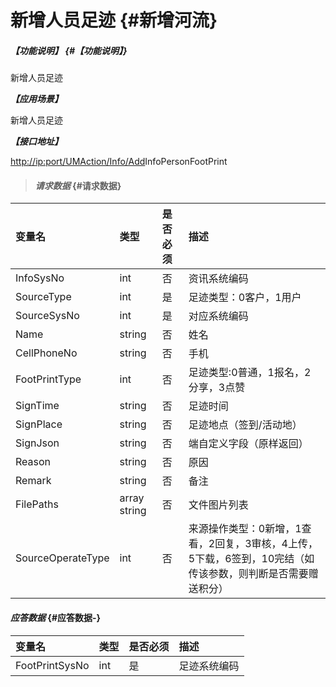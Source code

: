 # 新增人员足迹 {#新增河流}

##### _【功能说明】_ {#【功能说明】}

新增人员足迹

_**【应用场景】**_

新增人员足迹

_**【接口地址】**_

[http://ip:port/UMAction/Info/Add](http://ip:port/HMAction/River/AddRiver)InfoPersonFootPrint

> #### _请求数据_ {#请求数据}

| 变量名 | 类型 | 是否必须 | 描述 |
| :--- | :--- | :--- | :--- |
| InfoSysNo | int | 否 | 资讯系统编码 |
| SourceType | int | 是 | 足迹类型：0客户，1用户 |
| SourceSysNo | int | 是 | 对应系统编码 |
| Name | string | 否 | 姓名 |
| CellPhoneNo | string | 否 | 手机 |
| FootPrintType | int | 否 | 足迹类型:0普通，1报名，2分享，3点赞 |
| SignTime | string | 否 | 足迹时间 |
| SignPlace | string | 否 | 足迹地点（签到/活动地） |
| SignJson | string | 否 | 端自定义字段（原样返回） |
| Reason | string | 否 | 原因 |
| Remark | string | 否 | 备注 |
| FilePaths | array string | 否 | 文件图片列表 |
| SourceOperateType | int | 否 | 来源操作类型：0新增，1查看，2回复，3审核，4上传，5下载，6签到，10完结（如传该参数，则判断是否需要赠送积分） |

#### _应答数据_ {#应答数据-}

| 变量名 | 类型 | 是否必须 | 描述 |
| :--- | :--- | :--- | :--- |
| FootPrintSysNo | int | 是 | 足迹系统编码 |



